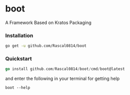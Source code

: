 # boot

A Framework Based on Kratos Packaging

### Installation

```bash
go get -u github.com/Rascal0814/boot
```

### Quickstart

```go
go install github.com/Rascal0814/boot/cmd/boot@latest
```

and enter the following in your terminal for getting help
```shell
boot --help
```
